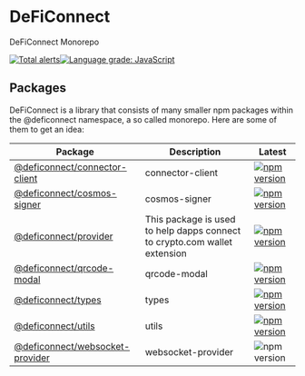 # DeFiConnect

DeFiConnect Monorepo

[![Total alerts](https://img.shields.io/lgtm/alerts/g/crypto-com/deficonnect-monorepo.svg?logo=lgtm&logoWidth=18)](https://lgtm.com/projects/g/crypto-com/deficonnect-monorepo/alerts/)[![Language grade: JavaScript](https://img.shields.io/lgtm/grade/javascript/g/crypto-com/deficonnect-monorepo.svg?logo=lgtm&logoWidth=18)](https://lgtm.com/projects/g/crypto-com/deficonnect-monorepo/context:javascript)


## Packages

DeFiConnect is a library that consists of many smaller npm packages within the @deficonnect namespace, a so called monorepo. Here are some of them to get an idea:



| Package                                                      | Description                                                  | Latest                                                       |
| ------------------------------------------------------------ | ------------------------------------------------------------ | ------------------------------------------------------------ |
| [@deficonnect/connector-client](packages/connector-client)   | connector-client                                             | [![npm version](https://img.shields.io/npm/v/@deficonnect/connector-client.svg)](https://www.npmjs.com/package/@deficonnect/connector-client) |
| [@deficonnect/cosmos-signer](packages/cosmos-signer)         | cosmos-signer                                                | [![npm version](https://img.shields.io/npm/v/@deficonnect/cosmos-signer.svg)](https://www.npmjs.com/package/@deficonnect/cosmos-signer) |
| [@deficonnect/provider](packages/provider)                   | This package is used to help dapps connect to crypto.com wallet extension | [![npm version](https://img.shields.io/npm/v/@deficonnect/provider.svg)](https://www.npmjs.com/package/@deficonnect/provider) |
| [@deficonnect/qrcode-modal](packages/qrcode-modal)           | qrcode-modal                                                 | [![npm version](https://img.shields.io/npm/v/@deficonnect/qrcode-modal.svg)](https://www.npmjs.com/package/@deficonnect/qrcode-modal) |
| [@deficonnect/types](packages/types)                         | types                                                        | [![npm version](https://img.shields.io/npm/v/@deficonnect/types.svg)](https://www.npmjs.com/package/@deficonnect/types) |
| [@deficonnect/utils](packages/utils)                         | utils                                                        | [![npm version](https://img.shields.io/npm/v/@deficonnect/utils.svg)](https://www.npmjs.com/package/@deficonnect/utils) |
| [@deficonnect/websocket-provider](packages/websocket-provider) | websocket-provider                                           | ![npm version](https://img.shields.io/npm/v/@deficonnect/websocket-provider.svg) |

